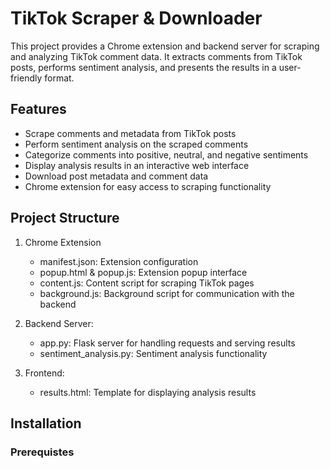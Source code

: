 # TikTok Scraper & Downloader

This project provides a Chrome extension and backend server for scraping and analyzing TikTok comment data. It extracts comments from TikTok posts, performs sentiment analysis, and presents the results in a user-friendly format.

## Features

-  Scrape comments and metadata from TikTok posts
-  Perform sentiment analysis on the scraped comments
-  Categorize comments into positive, neutral, and negative sentiments
-  Display analysis results in an interactive web interface
-  Download post metadata and comment data
-  Chrome extension for easy access to scraping functionality

## Project Structure

1. Chrome Extension
   - manifest.json: Extension configuration
   - popup.html & popup.js: Extension popup interface
   - content.js: Content script for scraping TikTok pages
   - background.js: Background script for communication with the backend

2. Backend Server:
   - app.py: Flask server for handling requests and serving results
   - sentiment_analysis.py: Sentiment analysis functionality

3. Frontend:
   - results.html: Template for displaying analysis results
     
## Installation

### Prerequistes


